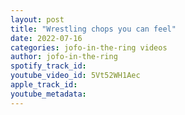 ```yaml
---
layout: post
title: "Wrestling chops you can feel"
date: 2022-07-16
categories: jofo-in-the-ring videos
author: jofo-in-the-ring
spotify_track_id: 
youtube_video_id: 5Vt52WH1Aec
apple_track_id: 
youtube_metadata: 
---
```

